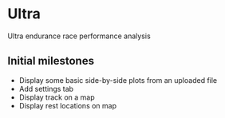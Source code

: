 # Ultra
Ultra endurance race performance analysis

## Initial milestones

- Display some basic side-by-side plots from an uploaded file
- Add settings tab
- Display track on a map
- Display rest locations on map
